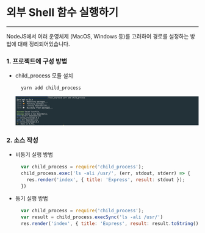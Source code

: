 # 외부 Shell 함수 실행하기
* * *      
NodeJS에서 여러 운영체제 (MacOS, Windows 등)를 고려하여 경로를 설정하는 방법에 대해 정리되어있습니다.

### 1. 프로젝트에 구성 방법
- child_process 모듈 설치
  ``` bash
    yarn add child_process
  ```
  ![ex_screenshot](./assets//yarn-add-child_process.png)

### 2. 소스 작성
- 비동기 실행 방법
  ``` javascript
    var child_process = require('child_process');
    child_process.exec('ls -ali /usr/', (err, stdout, stderr) => {
      res.render('index', { title: 'Express', result: stdout });
    })
  ```
- 동기 실행 방법
  ``` javascript
    var child_process = require('child_process');
    var result = child_process.execSync('ls -ali /usr/')
    res.render('index', { title: 'Express', result: result.toString()})
  ```
